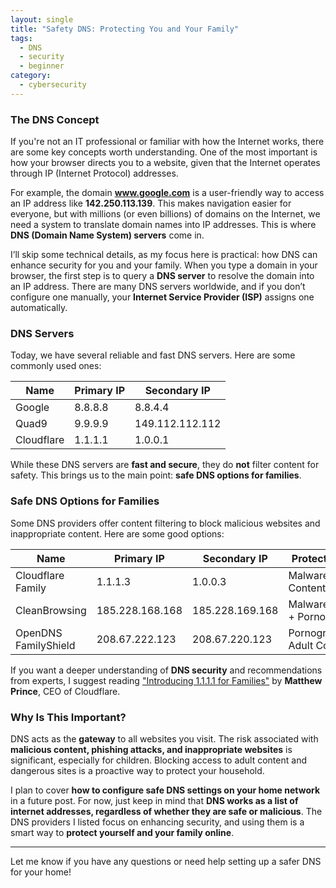 ```yaml
---
layout: single
title: "Safety DNS: Protecting You and Your Family"
tags:
  - DNS
  - security
  - beginner
category:
  - cybersecurity
---
```


### The DNS Concept

If you're not an IT professional or familiar with how the Internet works, there are some key concepts worth understanding. One of the most important is how your browser directs you to a website, given that the Internet operates through IP (Internet Protocol) addresses.

For example, the domain **www.google.com** is a user-friendly way to access an IP address like **142.250.113.139**. This makes navigation easier for everyone, but with millions (or even billions) of domains on the Internet, we need a system to translate domain names into IP addresses. This is where **DNS (Domain Name System) servers** come in.

I’ll skip some technical details, as my focus here is practical: how DNS can enhance security for you and your family. When you type a domain in your browser, the first step is to query a **DNS server** to resolve the domain into an IP address. There are many DNS servers worldwide, and if you don’t configure one manually, your **Internet Service Provider (ISP)** assigns one automatically.

### DNS Servers

Today, we have several reliable and fast DNS servers. Here are some commonly used ones:

| Name | Primary IP | Secondary IP |
| --- | --- | --- |
| Google | 8.8.8.8 | 8.8.4.4 |
| Quad9 | 9.9.9.9 | 149.112.112.112 |
| Cloudflare | 1.1.1.1 | 1.0.0.1 |

While these DNS servers are **fast and secure**, they do **not** filter content for safety. This brings us to the main point: **safe DNS options for families**.

### Safe DNS Options for Families

Some DNS providers offer content filtering to block malicious websites and inappropriate content. Here are some good options:

| Name | Primary IP | Secondary IP | Protection Type |
| --- | --- | --- | --- |
| Cloudflare Family | 1.1.1.3 | 1.0.0.3 | Malware + Adult Content |
| CleanBrowsing | 185.228.168.168 | 185.228.169.168 | Malware/Phishing + Pornography |
| OpenDNS FamilyShield | 208.67.222.123 | 208.67.220.123 | Pornography + Adult Content |

If you want a deeper understanding of **DNS security** and recommendations from experts, I suggest reading ["Introducing 1.1.1.1 for Families"](https://blog.cloudflare.com/introducing-1-1-1-1-for-families/) by **Matthew Prince**, CEO of Cloudflare.

### Why Is This Important?

DNS acts as the **gateway** to all websites you visit. The risk associated with **malicious content, phishing attacks, and inappropriate websites** is significant, especially for children. Blocking access to adult content and dangerous sites is a proactive way to protect your household.

I plan to cover **how to configure safe DNS settings on your home network** in a future post. For now, just keep in mind that **DNS works as a list of internet addresses, regardless of whether they are safe or malicious**. The DNS providers I listed focus on enhancing security, and using them is a smart way to **protect yourself and your family online**.

---

Let me know if you have any questions or need help setting up a safer DNS for your home!
